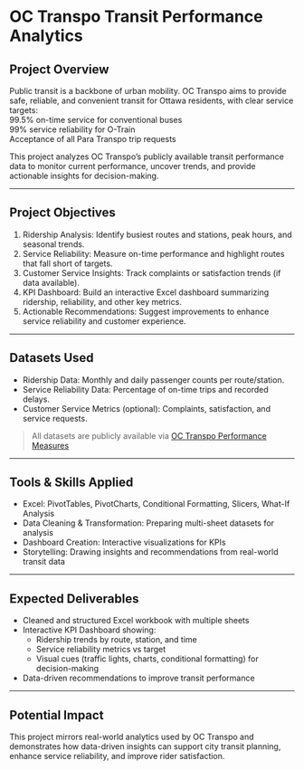 # OC Transpo Transit Performance Analytics 

##  Project Overview
Public transit is a backbone of urban mobility. OC Transpo aims to provide safe, reliable, and convenient transit for Ottawa residents, with clear service targets:  
 99.5% on-time service for conventional buses  
 99% service reliability for O-Train  
 Acceptance of all Para Transpo trip requests  

This project analyzes OC Transpo’s publicly available transit performance data to monitor current performance, uncover trends, and provide actionable insights for decision-making.

---

## Project Objectives
1. Ridership Analysis: Identify busiest routes and stations, peak hours, and seasonal trends.  
2. Service Reliability: Measure on-time performance and highlight routes that fall short of targets.  
3. Customer Service Insights: Track complaints or satisfaction trends (if data available).  
4. KPI Dashboard: Build an interactive Excel dashboard summarizing ridership, reliability, and other key metrics.  
5. Actionable Recommendations: Suggest improvements to enhance service reliability and customer experience.

---

##  Datasets Used
- Ridership Data: Monthly and daily passenger counts per route/station.  
- Service Reliability Data: Percentage of on-time trips and recorded delays.  
- Customer Service Metrics (optional): Complaints, satisfaction, and service requests.  
>All datasets are publicly available via [OC Transpo Performance Measures](https://www.octranspo.com/en/about-us/performance-measures/)

---

## Tools & Skills Applied
- Excel: PivotTables, PivotCharts, Conditional Formatting, Slicers, What-If Analysis  
- Data Cleaning & Transformation: Preparing multi-sheet datasets for analysis  
- Dashboard Creation: Interactive visualizations for KPIs  
- Storytelling: Drawing insights and recommendations from real-world transit data

---

## Expected Deliverables
- Cleaned and structured Excel workbook with multiple sheets  
- Interactive KPI Dashboard showing:  
  - Ridership trends by route, station, and time  
  - Service reliability metrics vs target  
  - Visual cues (traffic lights, charts, conditional formatting) for decision-making  
- Data-driven recommendations to improve transit performance

---

## Potential Impact
This project mirrors real-world analytics used by OC Transpo and demonstrates how data-driven insights can support city transit planning, enhance service reliability, and improve rider satisfaction.




